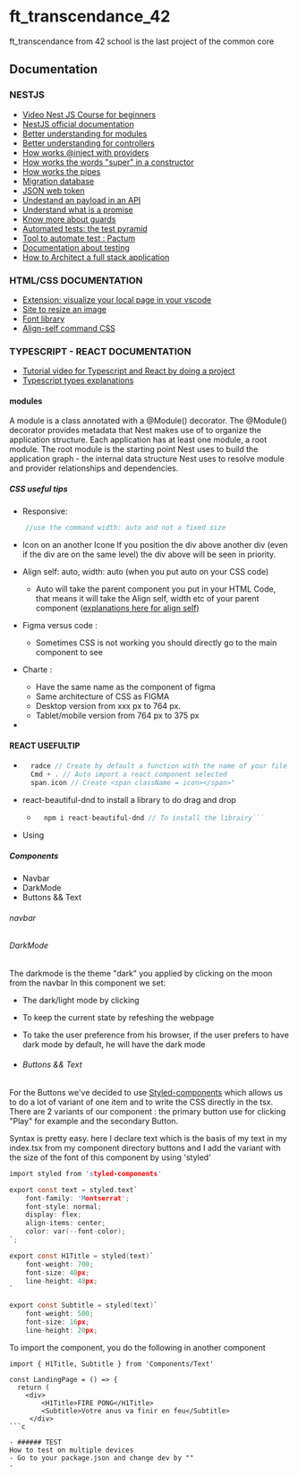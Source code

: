 # ft_transcendance_42
ft_transcendance from 42 school is the last project of the common core 

## Documentation

### NESTJS
- [Video Nest JS Course for beginners](https://www.youtube.com/watch?v=GHTA143_b-s&ab_channel=freeCodeCamp.org)
- [NestJS official documentation](https://docs.nestjs.com/)
- [Better understanding for modules](https://dev.to/webeleon/cursus-nestjs-les-modules-partie-1-4295)
- [Better understanding for controllers](https://dev.to/webeleon/cursus-nestjs-les-controllers-4bm0)
- [How works @inject with providers](https://www.youtube.com/watch?v=_7dwRW1cgyU&ab_channel=TechWall)
- [How works the words "super" in a constructor](https://www.w3schools.com/jsref/jsref_class_super.asp)
- [How works the pipes](https://docs.nestjs.com/pipes)
- [Migration database](https://www.prisma.io/docs/concepts/components/prisma-migrate/migrate-development-production)
- [JSON web token](https://auth0.com/learn/json-web-tokens)
- [Undestand an payload in an API](https://blog.hubspot.com/website/what-is-payload#:~:text=What%20is%20a%20Payload%20in%20an%20API%3F,HTTP%20request%20and%20response%20message.)
- [Understand what is a promise](https://javascript.developpez.com/actu/146280/Comprendre-les-Promises-en-JavaScript-TypeScript-article-de-yahiko/)
- [Know more about guards](https://docs.nestjs.com/guards)
- [Automated tests: the test pyramid](https://martinfowler.com/articles/practical-test-pyramid.html)
- [Tool to automate test : Pactum](https://pactumjs.github.io/introduction/quick-start.html#system-requirements)
- [Documentation about testing](https://docs.nestjs.com/fundamentals/testing)
- [How to Architect a full stack application](https://www.freecodecamp.org/news/how-to-build-a-full-stack-application-from-start-to-finish/)


### HTML/CSS DOCUMENTATION
- [Extension: visualize your local page in your vscode](https://marketplace.visualstudio.com/items?itemName=ms-vscode.live-server)
- [Site to resize an image](https://www.resizepixel.com/fr/resize-image/)
- [Font library](https://www.fontsquirrel.com/)
- [Align-self command CSS](https://www.google.com/search?q=align+self+stretch+css&sxsrf=ALiCzsYROPioJbIHOecftLakHPbUVHz3Fw:1670837149859&source=lnms&tbm=vid&sa=X&ved=2ahUKEwjxzK224fP7AhWqTKQEHdcoDW4Q_AUoAnoECAIQBA&biw=1422&bih=1448&dpr=0.9#fpstate=ive&vld=cid:3efa47a4,vid:6yzqhpxKh3E)

### TYPESCRIPT - REACT DOCUMENTATION
- [Tutorial video for Typescript and React by doing a project](https://www.youtube.com/watch?v=FJDVKeh7RJI&ab_channel=freeCodeCamp.org)
- [Typescript types explanations](https://www.typescriptlang.org/docs/handbook/2/everyday-types.html)

#### modules

A module is a class annotated with a @Module() decorator. The @Module() decorator provides metadata that Nest makes use of to organize the application structure. Each application has at least one module, a root module. The root module is the starting point Nest uses to build the application graph - the internal data structure Nest uses to resolve module and provider relationships and dependencies.


##### CSS useful tips

- Responsive:
```c 
	//use the command width: auto and not a fixed size
```
- Icon on an another Icone
	If you position the div above another div (even if the div are on the same level) the div above will be seen in priority.

- Align self: auto, width: auto (when you put auto on your CSS code)
	- Auto will take the parent component you put in your HTML Code, that means it will take the Align self, width etc of your parent component ([explanations here for align self]((https://www.google.com/search?q=align+self+stretch+css&sxsrf=ALiCzsYROPioJbIHOecftLakHPbUVHz3Fw:1670837149859&source=lnms&tbm=vid&sa=X&ved=2ahUKEwjxzK224fP7AhWqTKQEHdcoDW4Q_AUoAnoECAIQBA&biw=1422&bih=1448&dpr=0.9#fpstate=ive&vld=cid:3efa47a4,vid:6yzqhpxKh3E)))

- Figma versus code : 
	- Sometimes CSS is not working you should directly go to the main component to see

- Charte :
	- Have the same name as the component of figma 
	- Same architecture of CSS as FIGMA
	- Desktop version from xxx px to 764 px.
	- Tablet/mobile version from 764 px to 375 px

- 

#### REACT USEFULTIP

- ```c
	radce // Create by default a function with the name of your file 
	Cmd + . // Auto import a react component selected
	span.icon // Create <span className = icon></span>" 
	```
- react-beautiful-dnd to install a library to do drag and drop
	- ```c
		npm i react-beautiful-dnd // To install the librairy```

- Using 



##### Components

- Navbar
- DarkMode
- Buttons && Text

###### navbar

###### DarkMode
The darkmode is the theme "dark" you applied by clicking on the moon from the navbar
In this component we set:
- The dark/light mode by clicking
- To keep the current state by refeshing the webpage
- To take the user preference from his browser, if the user prefers to have dark mode by default, he will have the dark mode

- ###### Buttons && Text
For the Buttons we've decided to use [Styled-components](https://styled-components.com/) which allows us to do a lot of variant of one item and to write the CSS directly in the tsx.
There are 2 variants of our component : the primary button use for clicking "Play" for example and the secondary Button.

Syntax is pretty easy. here I declare text which is the basis of my text in my index.tsx from my component directory buttons and I add the variant with the size of the font of this component by using 'styled'

```c 
import styled from 'styled-components'

export const text = styled.text` 
	font-family: 'Montserrat';
	font-style: normal;
	display: flex;
	align-items: center;
	color: var(--font-color);
`;

export const H1Title = styled(text)`
	font-weight: 700;
	font-size: 40px;
	line-height: 48px;
`

export const Subtitle = styled(text)`
	font-weight: 500;
	font-size: 16px;
	line-height: 20px;
``` 

To import the component, you do the following in another component

```
import { H1Title, Subtitle } from 'Components/Text'

const LandingPage = () => {
  return (
	<div>
        <H1Title>FIRE PONG</H1Title>
        <Subtitle>Votre anus va finir en feu</Subtitle>
     </div>
```c

- ###### TEST
How to test on multiple devices
- Go to your package.json and change dev by ""
- 
